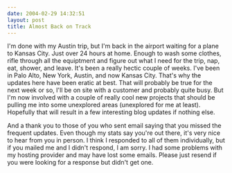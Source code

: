 ```yaml
---
date: 2004-02-29 14:32:51
layout: post
title: Almost Back on Track
---
```


I'm done with my Austin trip, but I'm back in the airport waiting for a plane to Kansas City. Just over 24 hours at home. Enough to wash some clothes, rifle through all the equiptment and figure out what I need for the trip, nap, eat, shower, and leave. It's been a really hectic couple of weeks. I've been in Palo Alto, New York, Austin, and now Kansas City. That's why the updates here have been eratic at best. That will probably be true for the next week or so, I'll be on site with a customer and probably quite busy. But I'm now involved with a couple of really cool new projects that should be pulling me into some unexplored areas (unexplored for me at least). Hopefully that will result in a few interesting blog updates if nothing else.

And a thank you to those of you who sent email saying that you missed the frequent updates. Even though my stats say you're out there, it's very nice to hear from you in person. I think I responded to all of them individually, but if you mailed me and I didn't respond, I am sorry. I had some problems with my hosting provider and may have lost some emails. Please just resend if you were looking for a response but didn't get one.
